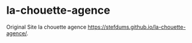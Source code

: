 # la-chouette-agence
Original Site la chouette agence 
https://stefdums.github.io/la-chouette-agence/.
